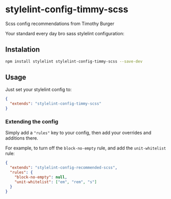 # stylelint-config-timmy-scss
Scss config recommendations from Timothy Burger

Your standard every day bro sass stylelint configuration:


## Instalation

```bash
npm install stylelint stylelint-config-timmy-scss --save-dev
```

## Usage

Just set your stylelint config to:

```json
{
  "extends": "stylelint-config-timmy-scss"
}
```

### Extending the config

Simply add a `"rules"` key to your config, then add your overrides and additions there.

For example, to turn off the `block-no-empty` rule, and add the `unit-whitelist` rule:

```json
{
  "extends": "stylelint-config-recommended-scss",
  "rules": {
    "block-no-empty": null,
    "unit-whitelist": ["em", "rem", "s"]
  }
}
```
